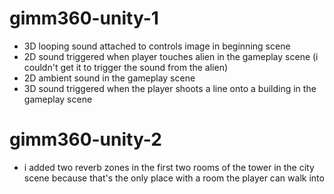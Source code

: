 # gimm360-unity-1
- 3D looping sound attached to controls image in beginning scene
- 2D sound triggered when player touches alien in the gameplay scene (i couldn't get it to trigger the sound from the alien)
- 2D ambient sound in the gameplay scene
- 3D sound triggered when the player shoots a line onto a building in the gameplay scene

# gimm360-unity-2
- i added two reverb zones in the first two rooms of the tower in the city scene because that's the only place with a room the player can walk into
